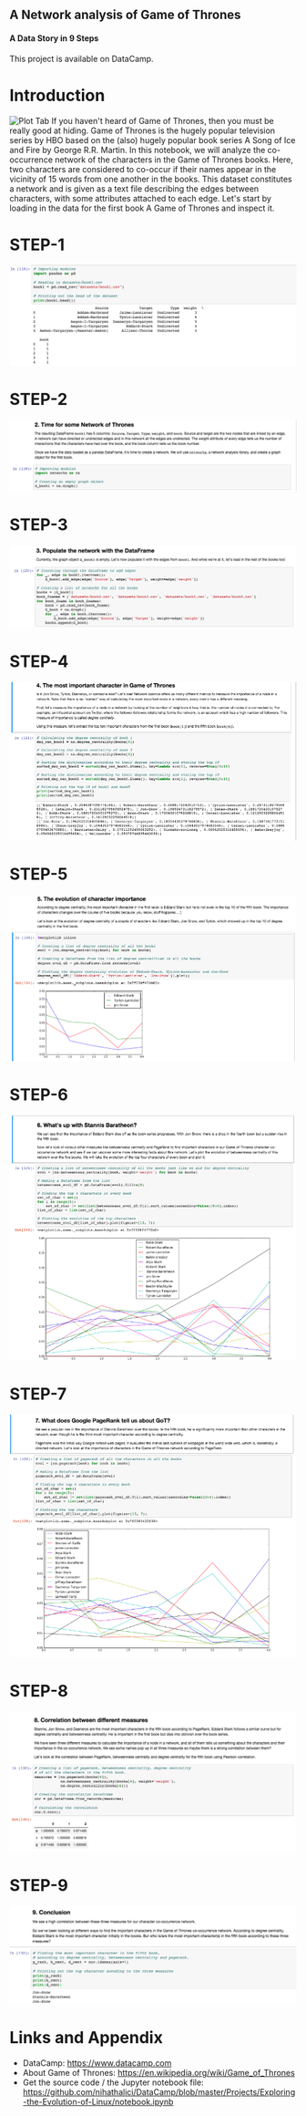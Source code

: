 ## A Network analysis of Game of Thrones
#### A Data Story in 9 Steps

This project is available on DataCamp.

Introduction
========================================================

![Plot Tab](https://upload.wikimedia.org/wikipedia/commons/thumb/7/71/Game_of_Thrones.svg/236px-Game_of_Thrones.svg.png) 
If you haven't heard of Game of Thrones, then you must be really good at hiding. Game of Thrones is the hugely popular television series by HBO based on the (also) hugely popular book series A Song of Ice and Fire by George R.R. Martin. In this notebook, we will analyze the co-occurrence network of the characters in the Game of Thrones books. Here, two characters are considered to co-occur if their names appear in the vicinity of 15 words from one another in the books.
This dataset constitutes a network and is given as a text file describing the edges between characters, with some attributes attached to each edge. Let's start by loading in the data for the first book A Game of Thrones and inspect it.

STEP-1
========================================================
![Plot Tab](https://github.com/nihathalici/DataCamp/blob/master/Projects/A-Network-Analysis-of-Game-of-Thrones/img/1.png)


STEP-2
========================================================
![Plot Tab](https://github.com/nihathalici/DataCamp/blob/master/Projects/A-Network-Analysis-of-Game-of-Thrones/img/2.png)



STEP-3
========================================================
![Plot Tab](https://github.com/nihathalici/DataCamp/blob/master/Projects/A-Network-Analysis-of-Game-of-Thrones/img/3.png)


STEP-4
========================================================
![Plot Tab](https://github.com/nihathalici/DataCamp/blob/master/Projects/A-Network-Analysis-of-Game-of-Thrones/img/4.png)


STEP-5
========================================================
![Plot Tab](https://github.com/nihathalici/DataCamp/blob/master/Projects/A-Network-Analysis-of-Game-of-Thrones/img/5.png)


STEP-6
========================================================
![Plot Tab](https://github.com/nihathalici/DataCamp/blob/master/Projects/A-Network-Analysis-of-Game-of-Thrones/img/6.png)


STEP-7
========================================================
![Plot Tab](https://github.com/nihathalici/DataCamp/blob/master/Projects/A-Network-Analysis-of-Game-of-Thrones/img/7.png)

STEP-8
========================================================
![Plot Tab](https://github.com/nihathalici/DataCamp/blob/master/Projects/A-Network-Analysis-of-Game-of-Thrones/img/8.png)


STEP-9
========================================================
![Plot Tab](https://github.com/nihathalici/DataCamp/blob/master/Projects/A-Network-Analysis-of-Game-of-Thrones/img/9.png)







Links and Appendix
========================================================

- DataCamp: https://www.datacamp.com
- About Game of Thrones: https://en.wikipedia.org/wiki/Game_of_Thrones
- Get the source code / the Jupyter notebook file: https://github.com/nihathalici/DataCamp/blob/master/Projects/Exploring-the-Evolution-of-Linux/notebook.ipynb
